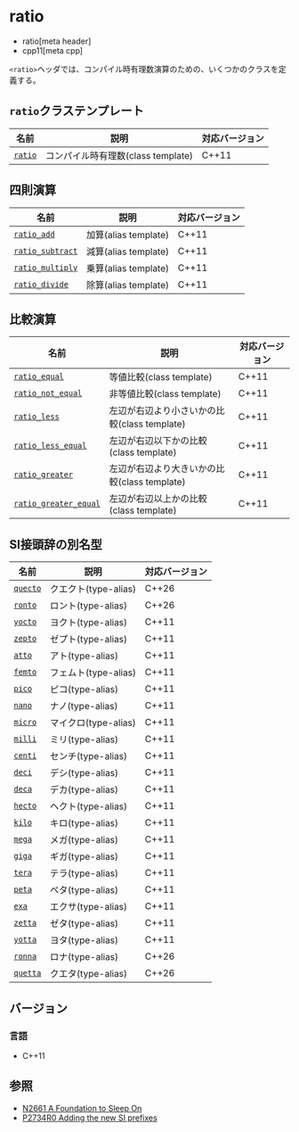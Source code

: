 # ratio
* ratio[meta header]
* cpp11[meta cpp]

`<ratio>`ヘッダでは、コンパイル時有理数演算のための、いくつかのクラスを定義する。


## `ratio`クラステンプレート

| 名前                        | 説明                               | 対応バージョン |
|-----------------------------|------------------------------------|-------|
| [`ratio`](ratio/ratio.md) | コンパイル時有理数(class template) | C++11 |


## 四則演算

| 名前                                           | 説明                 | 対応バージョン |
|------------------------------------------------|----------------------|-------|
| [`ratio_add`](ratio/ratio_add.md)            | 加算(alias template) | C++11 |
| [`ratio_subtract`](ratio/ratio_subtract.md) | 減算(alias template) | C++11 |
| [`ratio_multiply`](ratio/ratio_multiply.md)  | 乗算(alias template) | C++11 |
| [`ratio_divide`](ratio/ratio_divide.md)      | 除算(alias template) | C++11 |


## 比較演算

| 名前                                                    | 説明                                         | 対応バージョン |
|---------------------------------------------------------|----------------------------------------------|-------|
| [`ratio_equal`](ratio/ratio_equal.md)                 | 等値比較(class template)                     | C++11 |
| [`ratio_not_equal`](ratio/ratio_not_equal.md)         | 非等値比較(class template)                   | C++11 |
| [`ratio_less`](ratio/ratio_less.md)                   | 左辺が右辺より小さいかの比較(class template) | C++11 |
| [`ratio_less_equal`](ratio/ratio_less_equal.md)       | 左辺が右辺以下かの比較(class template)       | C++11 |
| [`ratio_greater`](ratio/ratio_greater.md)             | 左辺が右辺より大きいかの比較(class template) | C++11 |
| [`ratio_greater_equal`](ratio/ratio_greater_equal.md) | 左辺が右辺以上かの比較(class template)       | C++11 |


## SI接頭辞の別名型

| 名前                            | 説明              | 対応バージョン |
|---------------------------------|-------------------|----------------|
| [`quecto`](ratio/si_prefix.md) | クエクト(type-alias) | C++26          |
| [`ronto`](ratio/si_prefix.md) | ロント(type-alias)   | C++26          |
| [`yocto`](ratio/si_prefix.md) | ヨクト(type-alias)   | C++11          |
| [`zepto`](ratio/si_prefix.md) | ゼプト(type-alias)   | C++11          |
| [`atto`](ratio/si_prefix.md)  | アト(type-alias)     | C++11          |
| [`femto`](ratio/si_prefix.md) | フェムト(type-alias) | C++11          |
| [`pico`](ratio/si_prefix.md)  | ピコ(type-alias)     | C++11          |
| [`nano`](ratio/si_prefix.md)  | ナノ(type-alias)     | C++11          |
| [`micro`](ratio/si_prefix.md) | マイクロ(type-alias) | C++11          |
| [`milli`](ratio/si_prefix.md) | ミリ(type-alias)     | C++11          |
| [`centi`](ratio/si_prefix.md) | センチ(type-alias)   | C++11          |
| [`deci`](ratio/si_prefix.md)  | デシ(type-alias)     | C++11          |
| [`deca`](ratio/si_prefix.md)  | デカ(type-alias)     | C++11          |
| [`hecto`](ratio/si_prefix.md) | ヘクト(type-alias)   | C++11          |
| [`kilo`](ratio/si_prefix.md)  | キロ(type-alias)     | C++11          |
| [`mega`](ratio/si_prefix.md)  | メガ(type-alias)     | C++11          |
| [`giga`](ratio/si_prefix.md)  | ギガ(type-alias)     | C++11          |
| [`tera`](ratio/si_prefix.md)  | テラ(type-alias)     | C++11          |
| [`peta`](ratio/si_prefix.md)  | ペタ(type-alias)     | C++11          |
| [`exa`](ratio/si_prefix.md)   | エクサ(type-alias)   | C++11          |
| [`zetta`](ratio/si_prefix.md) | ゼタ(type-alias)     | C++11          |
| [`yotta`](ratio/si_prefix.md) | ヨタ(type-alias)     | C++11          |
| [`ronna`](ratio/si_prefix.md) | ロナ(type-alias)     | C++26          |
| [`quetta`](ratio/si_prefix.md) | クエタ(type-alias)  | C++26          |


## バージョン
### 言語
- C++11


## 参照
- [N2661 A Foundation to Sleep On](http://www.open-std.org/jtc1/sc22/wg21/docs/papers/2008/n2661.htm)
- [P2734R0 Adding the new SI prefixes](https://www.open-std.org/jtc1/sc22/wg21/docs/papers/2023/p2734r0.pdf)
